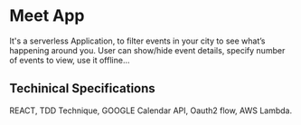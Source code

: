 # Meet App


It's a serverless Application, to filter events in your city to see what’s happening around you. 
User can show/hide event details, specify number of events to view, use it offline…



## Techinical Specifications

REACT, TDD Technique, GOOGLE Calendar API, Oauth2 flow, AWS Lambda.
